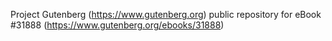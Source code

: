 Project Gutenberg (https://www.gutenberg.org) public repository for eBook #31888 (https://www.gutenberg.org/ebooks/31888)

